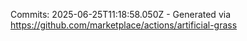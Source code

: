 Commits: 2025-06-25T11:18:58.050Z - Generated via https://github.com/marketplace/actions/artificial-grass
<br>

